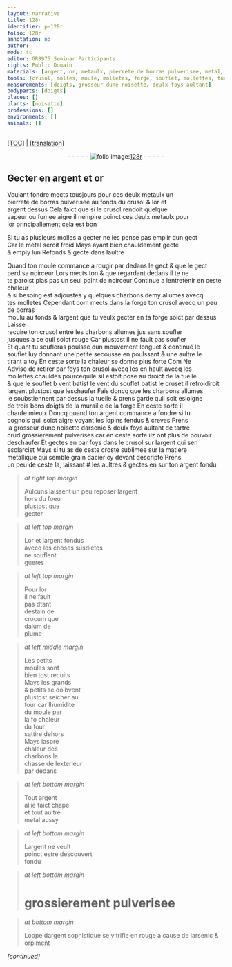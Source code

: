```yaml
---
layout: narrative
title: 128r
identifier: p-128r
folio: 128r
annotation: no
author:
mode: tc
editor: GR8975 Seminar Participants
rights: Public Domain
materials: [argent, or, metaulx, pierrete de borras pulverisee, metal, charbons, borras, arsenic & deulx foys aultant de tartre crud grossierement pulverises, acier, argent fondu, or et largent fondus, estain, crocum, alum de plume, argent allie, argent sophistique, arsenic, orpiment]
tools: [crusol, molles, moule, molletes, forge, souflet, mollettes, tuelle, cruset, moules, four]
measurements: [doigts, grosseur dune noisette, deulx foys aultant]
bodyparts: [doigts]
places: []
plants: [noisette]
professions: []
environments: []
animals: []
---
```


 <p><a href="{{ site.baseurl }}/diplomatic/">[TOC]</a> | <a href="{{ site.baseurl }}/texts/p-128r_tl/" target="_blank">[translation]</a></p><div class="folio" align="center">- - - - - <a href="http://gallica.bnf.fr/ark:/12148/btv1b10500001g/f261.image" target="_blank"><img src="https://cu-mkp.github.io/2017-workshop-edition/assets/photo-icon.png" alt="folio image: " style="display:inline-block; margin-bottom:-3px;"/>128r</a> - - - - - </div>  
  

## Gecter en <span class="m">argent</span> et <span class="m">or</span>

 
 Voulant fondre mects tousjours pour ces deulx <span class="m">metaulx</span> un<br/> <span class="m">pierrete de borras pulverisee</span> au fonds du <span class="tl">crusol</span> & l<span class="m">or</span> et<br/> <span class="m">argent</span> dessus Cela faict que si le <span class="tl">crusol</span> rendoit quelque<br/> vapeur ou fumee aigre il nempire poinct ces deulx <span class="m">metaulx</span> pour<br/> l<span class="m">or</span> principallement cela est bon
 
 Si tu as plusieurs <span class="tl">molles</span> a gecter ne les pense pas emplir dun gect<br/> Car le <span class="m">metal</span> seroit froid Mays ayant bien chauldement gecte<br/> & emply lun Refonds & gecte dans laultre
 
 Quand ton <span class="tl">moule</span> commance a rougir par dedans <span class="add">le gect</span> <span class="del">& que le gect</span><br/> <span class="del">perd sa noirceur</span> <span class="del">Lors mects ton</span> & que regardant dedans il <span class="del">te</span> ne<br/> te paroist <span class="del">plas</span> <span class="add">pas un seul point</span> de noirceur Continue a lentretenir en ceste chaleur<br/> & si besoing est adjoustes y quelques <span class="m">charbons</span> demy allumes avecq<br/> tes <span class="tl">molletes</span> Cependant <span class="del">com</span> mects <span class="add">dans la <span class="tl">forge</span></span> ton <span class="tl">crusol</span> avecq un peu de <span class="m">borras</span><br/> moulu au fonds & l<span class="m">argent</span> que tu veulx gecter <span class="del">en ta <span class="tl">forge</span></span> <span class="add">soict par dessus</span> Laisse<br/> recuire ton <span class="tl">crusol</span> entre les <span class="m">charbons</span> allumes <span class="del">jus</span> <span class="del">sans soufler</span><br/> jusques a ce quil soict rouge Car plustost il ne fault pas soufler<br/> Et quant tu soufleras poulsse dun mouvem<span class="exp">ent</span> longuet & continué le<br/> <span class="tl">souflet</span> luy donnant une petite secousse en poulssant & une aultre le<br/> tirant a toy En ceste sorte la chaleur se donne plus forte <span class="del">Com</span> <span class="del">Ne</span><br/> Advise de retirer par foys ton <span class="tl">crusol</span> <span class="del">avecq les</span> en hault avecq les<br/> <span class="tl">mollettes</span> chauldes pourcequ<span class="del">il</span><span class="add">e sil</span> estoit pose au droict de la <span class="tl">tuelle</span><br/> & que le <span class="del"><span class="tl">souflet</span> b</span> <span class="del"><span class="add">vent batist le</span></span> vent du <span class="tl">souflet</span> batist le <span class="tl">cruset</span> il refroidiroit<br/> l<span class="m">argent</span> plustost que leschaufer Fais doncq que les <span class="m">charbons</span> allumes<br/> le soubstiennent par dessus la <span class="tl">tuelle</span> & prens garde quil soit esloigne<br/> de trois bons <span class="ms"><span class="bp">doigts</span></span> de la muraille de la <span class="tl">forge</span> En ceste sorte il<br/> chaufe mieulx Doncq quand ton <span class="m">argent</span> commance a fondre si tu<br/> cognois quil soict aigre voyant les lopins fendus & creves Prens<br/> la <span class="ms">grosseur dune <span class="pa">noisette</span></span> d<span class="m">arsenic & <span class="ms">deulx foys aultant</span> de tartre<br/> crud grossierem<span class="exp">ent</span> pulverises</span> car en ceste sorte ilz ont plus de pouvoir<br/> deschaufer Et gectes en par foys dans le <span class="tl">crusol</span> sur l<span class="m">argent</span> qui sen<br/> esclarcist Mays si tu as de ceste croste sublimee sur la matiere<br/> metallique qui semble grain d<span class="m">acier</span> cy devant descripte Prens<br/> un peu de ceste la, laissant <span class="add">#</span> les aultres & gectes en sur ton <span class="m">argent fondu</span> 
 
> *at right top margin*
> 
> 
>   Aulcuns laissent un peu reposer l<span class="m">argent</span><br/> hors du foeu<br/> plustost que<br/> gecter
 
> *at left top margin*
> 
> 
>   L<span class="m">or et largent fondus</span><br/> avecq les choses susdictes<br/> ne souflent<br/> gueres
 
> *at left top margin*
> 
> 
>   Pour l<span class="m">or</span><br/> il ne fault<br/> pas <span class="del">d</span>tant<br/> <span class="del">d<span class="m">estain</span></span> de<br/> <span class="m">crocum</span> que<br/> d<span class="m">alum de<br/> plume</span>
 
> *at left middle margin*
> 
> 
>   Les petits<br/> <span class="tl">moules</span> sont<br/> bien tost recuits<br/> Mays les grands<br/> & petits se doibvent<br/> plustost seicher au<br/> <span class="tl">four</span> car lhumidite<br/> du <span class="tl">moule</span> par<br/> la <span class="del">fo</span> chaleur<br/> du <span class="tl">four</span><br/> sattire dehors<br/> Mays laspre<br/> chaleur des<br/> <span class="m">charbons</span> la<br/> chasse de lexterieur<br/> par dedans
 
> *at left bottom margin*
> 
> 
>   Tout <span class="m">argent<br/> allie</span> faict chape<br/> et tout aultre<br/> <span class="m">metal</span> aussy
 
> *at left bottom margin*
> 
> 
>   L<span class="m">argent</span> ne veult<br/> poinct estre descouvert<br/> fondu
 
> *at left bottom margin*
> 
> 
>   # <span class="add">grossierem<span class="exp">ent</span> pulverisee</span>
 
> *at bottom margin*
> 
> 
>   Loppe d<span class="m">argent sophistique</span> se vitrifie en rouge a cause de l<span class="m">arsenic</span> & <span class="m">orpiment</span>
 
*[continued]*
 
 